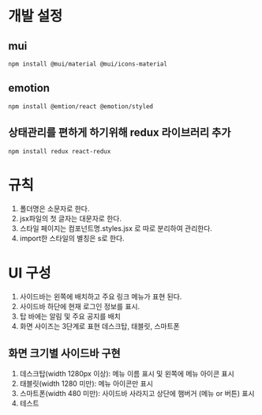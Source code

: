 # 개발 설정
## mui
```
npm install @mui/material @mui/icons-material
```
## emotion
```
npm install @emtion/react @emotion/styled
```
## 상태관리를 편하게 하기위해 redux 라이브러리 추가
```
npm install redux react-redux
```


# 규칙
1. 폴더명은 소문자로 한다.
2. jsx파일의 첫 글자는 대문자로 한다.
3. 스타일 페이지는 컴포넌트명.styles.jsx 로 따로 분리하여 관리한다.
4. import한 스타일의 별칭은 s로 한다.

# UI 구성
1. 사이드바는 왼쪽에 배치하고 주요 링크 메뉴가 표현 된다.
2. 사이드바 하단에 현재 로그인 정보를 표시.
3. 탑 바에는 알림 및 주요 공지를 배치
4. 화면 사이즈는 3단계로 표현 데스크탑, 태블릿, 스마트폰

## 화면 크기별 사이드바 구현
1. 데스크탑(width 1280px 이상): 메뉴 이름 표시 및 왼쪽에 메뉴 아이콘 표시
2. 태블릿(width 1280 미만): 메뉴 아이콘만 표시
3. 스마트폰(width 480 미만): 사이드바 사라지고 상단에 햄버거 (메뉴 or 버튼) 표시
4. 테스트

